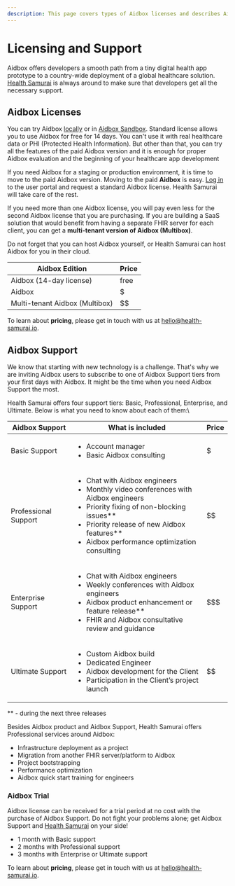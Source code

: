 ```yaml
---
description: This page covers types of Aidbox licenses and describes Aidbox Support tiers.
---
```


# Licensing and Support

Aidbox offers developers a smooth path from a tiny digital health app prototype to a country-wide deployment of a global healthcare solution. [Health Samurai](https://www.health-samurai.io/) is always around to make sure that developers get all the necessary support.

## Aidbox Licenses

You can try Aidbox [locally](run-aidbox-locally-with-docker/) or in [Aidbox Sandbox](run-aidbox-in-aidbox-sandbox.md). Standard license allows you to use Aidbox for free for 14 days. You can't use it with real healthcare data or PHI (Protected Health Information). But other than that, you can try all the features of the paid Aidbox version and it is enough for proper Aidbox evaluation and the beginning of your healthcare app development&#x20;

If you need Aidbox for a staging or production environment, it is time to move to the paid Aidbox version. Moving to the paid **Aidbox** is easy. [Log in](https://aidbox.app/) to the user portal and request a standard Aidbox license. Health Samurai will take care of the rest.

If you need more than one Aidbox license, you will pay even less for the second Aidbox license that you are purchasing. If you are building a SaaS solution that would benefit from having a separate FHIR server for each client, you can get a **multi-tenant version of Aidbox (Multibox)**.

Do not forget that you can host Aidbox yourself, or Health Samurai can host Aidbox for you in their cloud.

| **Aidbox Edition**             | **Price** |
| ------------------------------ | --------- |
| Aidbox (14-day license)        | free      |
| Aidbox                         | $         |
| Multi-tenant Aidbox (Multibox) | \$$       |

To learn about **pricing**, please get in touch with us at [hello@health-samurai.io](mailto:hello@health-samurai.io).

## Aidbox Support

We know that starting with new technology is a challenge. That's why we are inviting Aidbox users to subscribe to one of Aidbox Support tiers from your first days with Aidbox. It might be the time when you need Aidbox Support the most.

Health Samurai offers four support tiers: Basic, Professional, Enterprise, and Ultimate. Below is what you need to know about each of them:\


| **Aidbox Support**   | **What is included**                                                                                                                                                                                                                                       | **Price** |
| -------------------- | ---------------------------------------------------------------------------------------------------------------------------------------------------------------------------------------------------------------------------------------------------------- | --------- |
| Basic Support        | <ul><li>Account manager</li><li>Basic Aidbox consulting</li></ul>                                                                                                                                                                                          | $         |
| Professional Support | <ul><li>Chat with Aidbox engineers</li><li>Monthly video conferences with Aidbox engineers</li><li>Priority fixing of non-blocking issues**</li><li>Priority release of new Aidbox features**</li><li>Aidbox performance optimization consulting</li></ul> | \$$       |
| Enterprise Support   | <ul><li>Chat with Aidbox engineers</li><li>Weekly conferences with Aidbox engineers</li><li>Aidbox product enhancement or feature release**</li><li>FHIR and Aidbox consultative review and guidance</li></ul>                                             | \$$$      |
| Ultimate Support     | <ul><li>Custom Aidbox build</li><li>Dedicated Engineer</li><li>Aidbox development for the Client</li><li>Participation in the Client’s project launch</li></ul>                                                                                            | \$$\$$    |

\*\* - during the next three releases

Besides Aidbox product and Aidbox Support, Health Samurai offers Professional services around Aidbox:

* Infrastructure deployment as a project
* Migration from another FHIR server/platform to Aidbox
* Project bootstrapping
* Performance optimization
* Aidbox quick start training for engineers

### Aidbox Trial

Aidbox license can be received for a trial period at no cost with the purchase of Aidbox Support. Do not fight your problems alone; get Aidbox Support and [Health Samurai](https://www.health-samurai.io/) on your side!

* 1 month with Basic support
* 2 months with Professional support
* 3 months with Enterprise or Ultimate support

To learn about **pricing**, please get in touch with us at [hello@health-samurai.io](mailto:hello@health-samurai.io).
